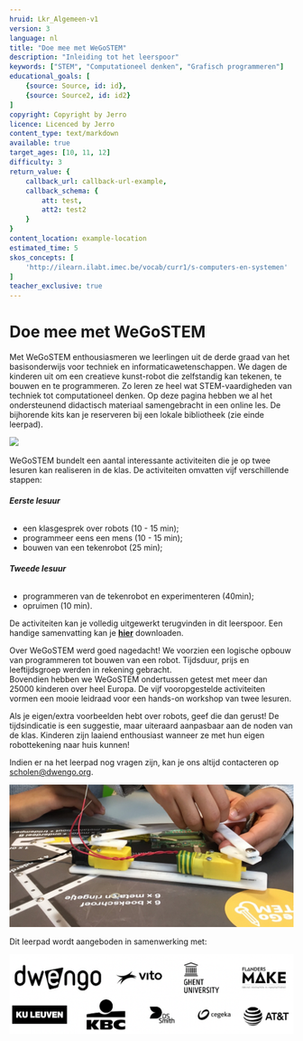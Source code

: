 ```yaml
---
hruid: Lkr_Algemeen-v1
version: 3
language: nl
title: "Doe mee met WeGoSTEM"
description: "Inleiding tot het leerspoor"
keywords: ["STEM", "Computationeel denken", "Grafisch programmeren"]
educational_goals: [
    {source: Source, id: id}, 
    {source: Source2, id: id2}
]
copyright: Copyright by Jerro
licence: Licenced by Jerro
content_type: text/markdown
available: true
target_ages: [10, 11, 12]
difficulty: 3
return_value: {
    callback_url: callback-url-example,
    callback_schema: {
        att: test,
        att2: test2
    }
}
content_location: example-location
estimated_time: 5
skos_concepts: [
    'http://ilearn.ilabt.imec.be/vocab/curr1/s-computers-en-systemen'
]
teacher_exclusive: true
---
```


# Doe mee met WeGoSTEM

Met WeGoSTEM enthousiasmeren we leerlingen uit de derde graad van het basisonderwijs voor techniek en informaticawetenschappen. We dagen de kinderen uit om een creatieve kunst-robot die zelfstandig kan tekenen, te bouwen en te programmeren. Zo leren ze heel wat STEM-vaardigheden van techniek tot computationeel denken. Op deze pagina hebben we al het ondersteunend didactisch materiaal samengebracht in een online les. De bijhorende kits kan je reserveren bij een lokale bibliotheek (zie einde leerpad).

![](@youtube/https://www.youtube.com/embed/RqyxGvzavCw)

WeGoSTEM bundelt een aantal interessante activiteiten die je op twee lesuren kan realiseren in de klas. De activiteiten omvatten vijf verschillende stappen:

###### **Eerste lesuur**
* een klasgesprek over robots (10 - 15 min);
* programmeer eens een mens (10 - 15 min);
* bouwen van een tekenrobot (25 min);
  
###### **Tweede lesuur**
* programmeren van de tekenrobot en experimenteren (40min);
* opruimen (10 min).

De activiteiten kan je volledig uitgewerkt terugvinden in dit leerspoor. Een handige samenvatting kan je 
[**hier**](embed/WeGoSTEMoverzichtleerkrachten.pdf "Samenvatting WeGoSTEM") 
downloaden. 

Over WeGoSTEM werd goed nagedacht! We voorzien een logische opbouw van programmeren tot bouwen van een robot. Tijdsduur, prijs en leeftijdsgroep werden in rekening gebracht.  
Bovendien hebben we WeGoSTEM ondertussen getest met meer dan 25000 kinderen over heel Europa. De vijf vooropgestelde activiteiten vormen een mooie leidraad voor een hands-on workshop van twee lesuren. 

Als je eigen/extra voorbeelden hebt over robots, geef die dan gerust! De tijdsindicatie is een suggestie, maar uiteraard aanpasbaar aan de noden van de klas. Kinderen zijn laaiend enthousiast wanneer ze met hun eigen robottekening naar huis kunnen!

Indien er na het leerpad nog vragen zijn, kan je ons altijd contacteren op [scholen@dwengo.org](scholen@dwengo.org"mail").

![](embed/WeGoSTEM_Front.jpg "close-up")

Dit leerpad wordt aangeboden in samenwerking met:

![](embed/WeGoSTEM_Sponsors.png "sponsors")
